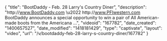 {
    "title": "BootDaddy - Feb. 28 Larry's Country Diner",
    "description": "http:\/\/www.BootDaddy.com \u2022 http:\/\/www.PFIwestern.com BootDaddy announces a special opportunity to win a pair of All American-made boots from the Americana ...",
    "videoid": "167782",
    "date_created": "1400657527",
    "date_modified": "1418181429",
    "type": "captivate",
    "layout": "video",
    "url": "\/v\/bootdaddy-feb-28-larry-s-country-diner\/167782"
}